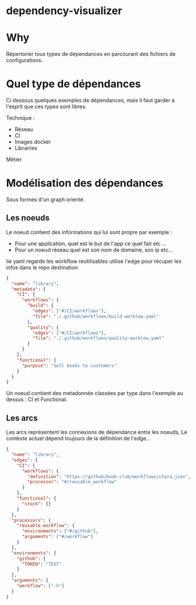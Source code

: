# dependency-visualizer

# Why

Répertorier tous types de dépendances en parcourant des fichiers de configurations.

# Quel type de dépendances

Ci dessous quelques exemples de dépendances, mais il faut garder à l'esprit que ces types sont libres.

Technique :

- Réseau
- CI
- Images docker
- Librairies

Métier

# Modélisation des dépendances

Sous formes d'un graph orienté.

## Les noeuds

Le noeud contient des informations qui lui sont propre par exemple :

- Pour une application, quel est le but de l'app ce quel fait etc ...
- Pour un noeud réseau quel est son nom de domaine, son ip etc...

lie yaml
regarde les workflow reutilisables
utilise l'edge pour récuper les infos dans le repo destination

```json
{
  "name": "library",
  "metadata": {
    "CI": {
      "workflows": {
        "build": {
          "edges": ["#/CI/workflows"],
          "file": "./.github/workflows/build-worklow.yaml"
        },
        "quality": {
          "edges": ["#/CI/workflows"],
          "file": "./.github/workflows/quality-worklow.yaml"
        }
      }
    },
    "functional": {
      "purpose": "Sell books to customers"
    }
  }
}
```

Un noeud contient des metadonnée classées par type dans l'exemple au dessus : CI et Functional.

## Les arcs

Les arcs représentent les connexions de dépendance entre les noeuds,
Le contexte actuel dépend toujours de la définition de l'edge...

```json
{
  "name": "library",
  "edges": {
    "CI": {
      "workflows": {
        "definition": "https://github/book-club/workflows/chara.json",
        "processor": "#/reusable_workflow"
      }
    },
    "functional": {
      "stock": {}
    }
  },
  "processors": {
    "reusable_workflow": {
      "environments": ["#/github"],
      "arguments": ["#/workflow"]
    }
  },
  "environments": {
    "github": {
      "TOKEN": "TEST"
    }
  },
  "arguments": {
    "workflow": ["-h"]
  }
}
```
